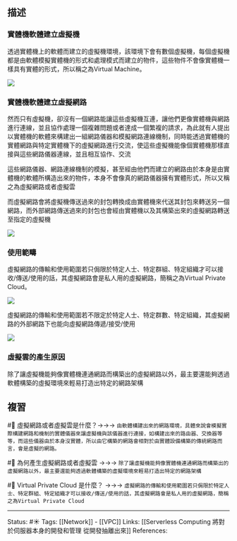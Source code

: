 
## 描述


### 實體機軟體建立虛擬機
透過實體機上的軟體而建立的虛擬機環境，該環境下會有數個虛擬機，每個虛擬機都是由軟體模擬實體機的形式和處理模式而建立的物件，這些物件不會像實體機一樣具有實體的形式，所以稱之為Virtual Machine。

![](https://res.cloudinary.com/dqfxgtyoi/image/upload/v1653306318/blog/network/vpc/before-build-virtual-network_i4svcc.png)

### 實體機軟體建立虛擬網路

然而只有虛擬機，卻沒有一個網路能讓這些虛擬機互連，讓他們更像實體機與網路進行連線，並且協作處理一個複雜問題或者達成一個繁複的請求，為此就有人提出以實體機的軟體來構建出一組網路儀器和模擬網路連線機制，同時能透過實體機的實體網路與特定實體機下的虛擬網路進行交流，使這些虛擬機能像個實體機那樣直接與這些網路儀器連線，並且相互協作、交流

這些網路儀器、網路連線機制的模擬，甚至經由他們而建立的網路由於本身是由實體機的軟體所構造出來的物件，本身不會像真的網路儀器擁有實體形式，所以又稱之為虛擬網路或者虛擬雲

而虛擬網路會將虛擬機傳送過來的封包轉換成由實體機來代送其封包來轉送另一個網路，而外部網路傳送過來的封包也會經由實體機以及其構築出來的虛擬網路轉送至指定的虛擬機

![](https://res.cloudinary.com/dqfxgtyoi/image/upload/v1653306318/blog/network/vpc/after-build-virtual-network_hbfflc.png)


### 使用範疇
虛擬網路的傳輸和使用範圍若只侷限於特定人士、特定群組、特定組織才可以接收/傳送/使用的話，其虛擬網路會是私人用的虛擬網路，簡稱之為Virtual Private Cloud。

![](https://res.cloudinary.com/dqfxgtyoi/image/upload/v1653309873/blog/network/vpc/Virtual_Private_Cloud_wjgcdk.png)

虛擬網路的傳輸和使用範圍若不限定於特定人士、特定群數、特定組織，其虛擬網路的外部網路下也能向虛擬網路傳遞/接受/使用

![](https://res.cloudinary.com/dqfxgtyoi/image/upload/v1653309873/blog/network/vpc/Virtual_Public_Cloud_mxhpom.png)


### 虛擬雲的產生原因
除了讓虛擬機能夠像實體機連通網路而構築出的虛擬網路以外，最主要還能夠透過軟體構築的虛擬環境來輕易打造出特定的網路架構

## 複習
#🧠 虛擬網路或者虛擬雲是什麼？->->-> `由軟體構建出來的網路環境，具體來說會模擬實際構建網路和機制的實體儀器來讓虛擬機與該儀器進行連接，如構建出來的路由器、交換器等等，而這些儀器由於本身沒實體，所以由它構築的網路會相對於由實體設備構築的傳統網路而言，會是虛擬的網路。`
<!--SR:!2022-09-07,67,250-->

#🧠 為何產生虛擬網路或者虛擬雲 ->->-> `除了讓虛擬機能夠像實體機連通網路而構築出的虛擬網路以外，最主要還能夠透過軟體構築的虛擬環境來輕易打造出特定的網路架構`
<!--SR:!2022-10-26,72,250-->


#🧠 Virtual Private Cloud 是什麼？ ->->-> `虛擬網路的傳輸和使用範圍若只侷限於特定人士、特定群組、特定組織才可以接收/傳送/使用的話，其虛擬網路會是私人用的虛擬網路，簡稱之為Virtual Private Cloud`
<!--SR:!2022-08-27,59,250-->




---
Status: #☀️ 
Tags: 
[[Network]] - [[VPC]]
Links:
[[Serverless Computing 將對於伺服器本身的開發和管理 從開發抽離出來]]
References: